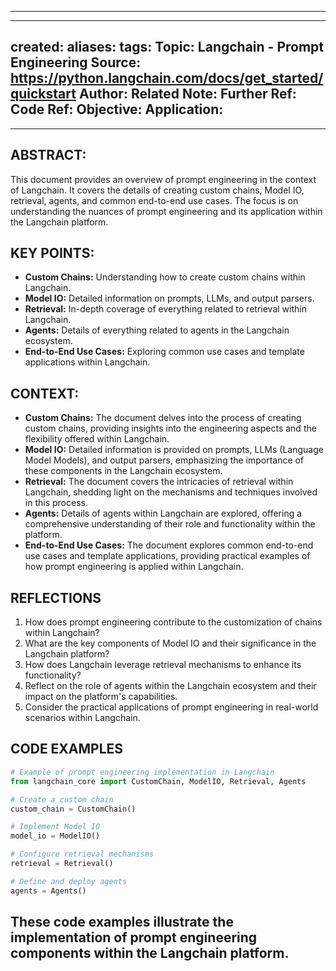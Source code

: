 ----------------------------------------------
---
created: 
aliases: 
tags: 
Topic: Langchain - Prompt Engineering
Source: https://python.langchain.com/docs/get_started/quickstart
Author: 
Related Note: 
Further Ref: 
Code Ref: 
Objective: 
Application: 
---
----------------------------------------------

## ABSTRACT:
This document provides an overview of prompt engineering in the context of Langchain. It covers the details of creating custom chains, Model IO, retrieval, agents, and common end-to-end use cases. The focus is on understanding the nuances of prompt engineering and its application within the Langchain platform.

## KEY POINTS:
- **Custom Chains:** Understanding how to create custom chains within Langchain.
- **Model IO:** Detailed information on prompts, LLMs, and output parsers.
- **Retrieval:** In-depth coverage of everything related to retrieval within Langchain.
- **Agents:** Details of everything related to agents in the Langchain ecosystem.
- **End-to-End Use Cases:** Exploring common use cases and template applications within Langchain.

## CONTEXT:
- **Custom Chains:** The document delves into the process of creating custom chains, providing insights into the engineering aspects and the flexibility offered within Langchain.
- **Model IO:** Detailed information is provided on prompts, LLMs (Language Model Models), and output parsers, emphasizing the importance of these components in the Langchain ecosystem.
- **Retrieval:** The document covers the intricacies of retrieval within Langchain, shedding light on the mechanisms and techniques involved in this process.
- **Agents:** Details of agents within Langchain are explored, offering a comprehensive understanding of their role and functionality within the platform.
- **End-to-End Use Cases:** The document explores common end-to-end use cases and template applications, providing practical examples of how prompt engineering is applied within Langchain.

## REFLECTIONS
1. How does prompt engineering contribute to the customization of chains within Langchain?
2. What are the key components of Model IO and their significance in the Langchain platform?
3. How does Langchain leverage retrieval mechanisms to enhance its functionality?
4. Reflect on the role of agents within the Langchain ecosystem and their impact on the platform's capabilities.
5. Consider the practical applications of prompt engineering in real-world scenarios within Langchain.

## CODE EXAMPLES
```python
# Example of prompt engineering implementation in Langchain
from langchain_core import CustomChain, ModelIO, Retrieval, Agents

# Create a custom chain
custom_chain = CustomChain()

# Implement Model IO
model_io = ModelIO()

# Configure retrieval mechanisms
retrieval = Retrieval()

# Define and deploy agents
agents = Agents()
```
These code examples illustrate the implementation of prompt engineering components within the Langchain platform.
----------------------------------------------